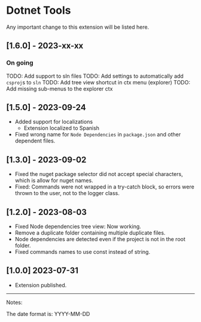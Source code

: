 # Dotnet Tools

Any important change to this extension will be listed here.

## [1.6.0] - 2023-xx-xx

### On going

TODO: Add support to sln files
TODO: Add settings to automatically add `csproj`s to `sln`
TODO: Add tree view shortcut in ctx menu (explorer)
TODO: Add missing sub-menus to the explorer ctx

## [1.5.0] - 2023-09-24

- Added support for localizations
  - Extension localized to Spanish
- Fixed wrong name for `Node Dependencies` in `package.json` and other dependent files.

## [1.3.0] - 2023-09-02

- Fixed the nuget package selector did not accept special characters, which is allow for nuget names.
- Fixed: Commands were not wrapped in a try-catch block, so errors were thrown to the user, not to the logger class.

## [1.2.0] - 2023-08-03

- Fixed Node dependencies tree view: Now working.
- Remove a duplicate folder containing multiple duplicate files.
- Node dependencies are detected even if the project is not in the root folder.
- Fixed commands names to use const instead of string.

## [1.0.0] 2023-07-31

- Extension published.

---

Notes:

The date format is: YYYY-MM-DD
